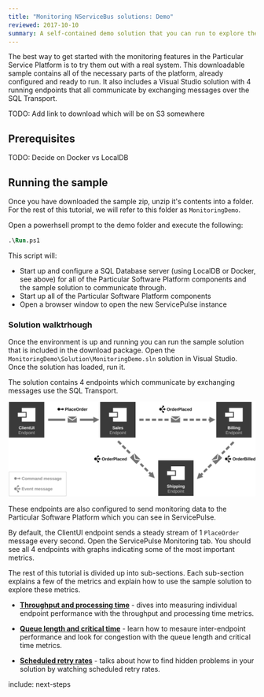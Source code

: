 ```yaml
---
title: "Monitoring NServiceBus solutions: Demo"
reviewed: 2017-10-10
summary: A self-contained demo solution that you can run to explore the monitoring features of the Particular Service Platform.
---
```


The best way to get started with the monitoring features in the Particular Service Platform is to try them out with a real system. This downloadable sample contains all of the necessary parts of the platform, already configured and ready to run. It also includes a Visual Studio solution with 4 running endpoints that all communicate by exchanging messages over the SQL Transport.


TODO: Add link to download which will be on S3 somewhere


## Prerequisites

TODO: Decide on Docker vs LocalDB


## Running the sample

Once you have downloaded the sample zip, unzip it's contents into a folder. For the rest of this tutorial, we will refer to this folder as `MonitoringDemo`.

Open a powerhsell prompt to the demo folder and execute the following:

```ps
.\Run.ps1
```

This script will:
- Start up and configure a SQL Database server (using LocalDB or Docker, see above) for all of the Particular Software Platform components and the sample solution to communicate through.
- Start up all of the Particular Software Platform components
- Open a browser window to open the new ServicePulse instance


### Solution walktrhough

Once the environment is up and running you can run the sample solution that is included in the download package. Open the `MonitoringDemo\Solution\MonitoringDemo.sln` solution in Visual Studio. Once the solution has loaded, run it.

The solution contains 4 endpoints which communicate by exchanging messages use the SQL Transport.

![Solution Diagram](diagram.svg)

These endpoints are also configured to send monitoring data to the Particular Software Platform which you can see in ServicePulse. 

By default, the ClientUI endpoint sends a steady stream of 1 `PlaceOrder` message every second. Open the ServicePulse Monitoring tab. You should see all 4 endpoints with graphs indicating some of the most important metrics. 

The rest of this tutorial is divided up into sub-sections. Each sub-section explains a few of the metrics and explain how to use the sample solution to explore these metrics.

- **[Throughput and processing time](walkthrough-1.md)** - dives into measuring individual endpoint performance with the throughput and processing time metrics.

- **[Queue length and critical time](walkthrough-2.md)** - learn how to mesaure inter-endpoint performance and look for congestion with the queue length and critical time metrics.

- **[Scheduled retry rates](walkthrough-3.md)** - talks about how to find hidden problems in your solution by watching scheduled retry rates.


include: next-steps
